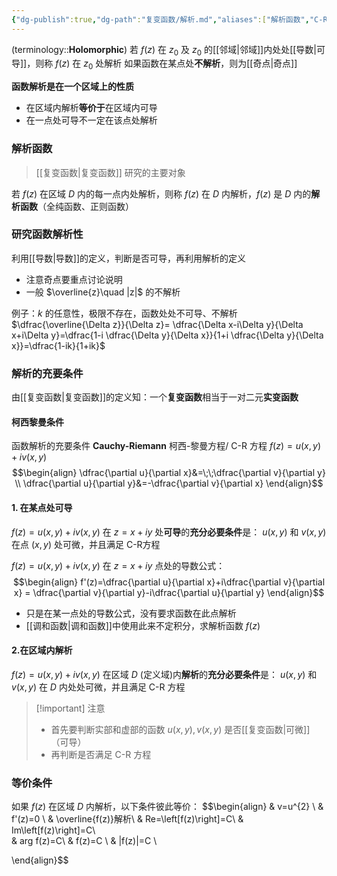 ```yaml
---
{"dg-publish":true,"dg-path":"复变函数/解析.md","aliases":["解析函数","C-R方程"],"tags":["Function"],"permalink":"/复变函数/解析/","dgPassFrontmatter":true,"noteIcon":"","created":"2024-10-03T23:57:09.394+08:00","updated":"2024-10-22T16:39:56.470+08:00"}
---
```



(terminology::**Holomorphic**)
若 $f(z)$ 在 $z_{0}$ 及 $z_{0}$ 的[[邻域\|邻域]]内处处[[导数\|可导]]，则称 $f(z)$ 在 $z_{0}$ 处解析
如果函数在某点处**不解析**，则为[[奇点\|奇点]]

**函数解析是在一个区域上的性质**
- 在区域内解析**等价于**在区域内可导
- 在一点处可导不一定在该点处解析
### 解析函数
> [[复变函数\|复变函数]] 研究的主要对象

若 $f(z)$ 在区域 $D$ 内的每一点内处解析，则称 $f(z)$ 在 $D$ 内解析，$f(z)$ 是 $D$ 内的**解析函数**（全纯函数、正则函数）
### 研究函数解析性
利用[[导数\|导数]]的定义，判断是否可导，再利用解析的定义
- 注意奇点要重点讨论说明
- 一般 $\overline{z}\quad |z|$ 的不解析

例子：$k$ 的任意性，极限不存在，函数处处不可导、不解析
$\dfrac{\overline{\Delta z}}{\Delta z}= \dfrac{\Delta x-i\Delta y}{\Delta x+i\Delta y}=\dfrac{1-i \dfrac{\Delta y}{\Delta x}}{1+i \dfrac{\Delta y}{\Delta x}}=\dfrac{1-ik}{1+ik}$

### 解析的充要条件
由[[复变函数\|复变函数]]的定义知：一个**复变函数**相当于一对二元**实变函数** 

#### 柯西黎曼条件
函数解析的充要条件
**Cauchy-Riemann**   柯西-黎曼方程/ C-R 方程
$f(z)=u(x,y)+iv(x,y)$ 
$$\begin{align}
\dfrac{\partial u}{\partial x}&=\;\;\dfrac{\partial v}{\partial y} \\
\dfrac{\partial u}{\partial y}&=-\dfrac{\partial v}{\partial x}    
\end{align}$$

#### 1. 在某点处可导
$f(z)=u(x,y)+iv(x,y)$ 
在 $z=x+iy$ 处**可导**的**充分必要条件**是：
$u(x,y)$ 和 $v(x,y)$ 在点 $(x,y)$ 处可微，并且满足 C-R方程

$f(z)=u(x,y)+iv(x,y)$ 在 $z=x+iy$ 点处的导数公式：
$$\begin{align}
f'(z)=\dfrac{\partial u}{\partial x}+i\dfrac{\partial v}{\partial x} = \dfrac{\partial v}{\partial y}-i\dfrac{\partial u}{\partial y}  
\end{align}$$
- 只是在某一点处的导数公式，没有要求函数在此点解析
-  [[调和函数\|调和函数]]中使用此来不定积分，求解析函数 $f(z)$

#### 2.在区域内解析
$f(z)=u(x,y)+iv(x,y)$ 
在区域 $D$ (定义域)内**解析**的**充分必要条件**是： 
$u(x,y)$ 和 $v(x,y)$ 在 $D$ 内处处可微，并且满足 C-R 方程

>[!important] 注意
>- 首先要判断实部和虚部的函数 $u(x,y),v(x,y)$ 是否[[复变函数\|可微]]（可导）
>- 再判断是否满足 C-R 方程

### 等价条件
如果 $f(z)$ 在区域 $D$ 内解析，以下条件彼此等价：
$$\begin{align}
 & v=u^{2}    \\
 & f'(z)=0 \\
 & \overline{f(z)}解析\\
 & Re=\left[f(z)\right]=C\\ 
 & Im\left[f(z)\right]=C\\  
 & arg f(z)=C\\
 & f(z)=C \\
 &  |f(z)|=C  \\

\end{align}$$

